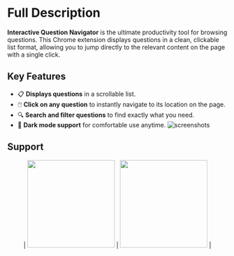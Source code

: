 # Full Description

**Interactive Question Navigator** is the ultimate productivity tool for browsing questions. This Chrome extension displays questions in a clean, clickable list format, allowing you to jump directly to the relevant content on the page with a single click.

## Key Features

- 📋 **Displays questions** in a scrollable list.
- 🖱️ **Click on any question** to instantly navigate to its location on the page.
- 🔍 **Search and filter questions** to find exactly what you need.
- 🌙 **Dark mode support** for comfortable use anytime.
![screenshots](https://github.com/user-attachments/assets/2a68ee71-5df7-4a3e-b869-90ab240fa902)


## Support

<div style="text-align: center;">

| <img src="https://github.com/user-attachments/assets/b15a1563-b660-4d5f-b3fa-18f9a8c5bee2" width="200"/> | <img src="https://github.com/user-attachments/assets/f0919d6b-9807-48fd-8bd1-0e380305f020" width="200"/> |
</div>
